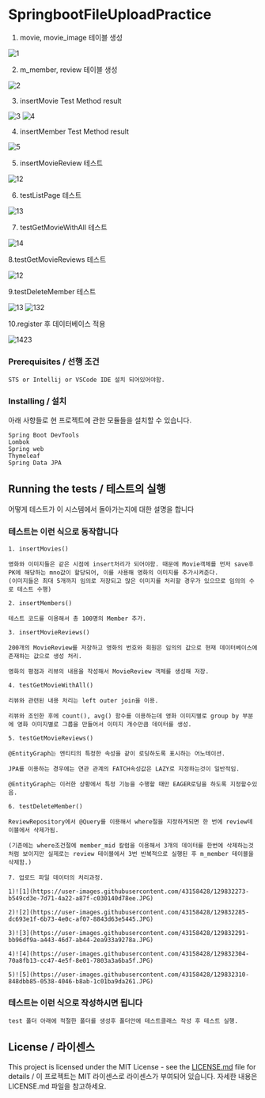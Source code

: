 # SpringbootFileUploadPractice

1. movie, movie_image 테이블 생성

![1](https://user-images.githubusercontent.com/43158428/128112228-1715a1f9-5a46-463e-b9cc-ad82ad0d01c4.PNG)

2. m_member, review 테이블 생성

![2](https://user-images.githubusercontent.com/43158428/128114384-36cbc257-3ba1-4d3d-a954-5d0bc2b57298.PNG)

3. insertMovie Test Method result

![3](https://user-images.githubusercontent.com/43158428/128118145-205c4ec7-016a-46b5-80fc-bc1b12437394.PNG)
![4](https://user-images.githubusercontent.com/43158428/128118725-0b0e63f3-2594-459a-b0ac-92badfd2ad03.PNG)

4. insertMember Test Method result

![5](https://user-images.githubusercontent.com/43158428/128119670-719be4ff-9601-49b8-8a50-f9212db2dd7e.PNG)

5. insertMovieReview 테스트

![12](https://user-images.githubusercontent.com/43158428/128284009-48c3fbd7-4f80-40da-83e3-487ed0c2ad1a.PNG)

6. testListPage 테스트

![13](https://user-images.githubusercontent.com/43158428/128285665-c06ec5e9-280a-48e8-86bf-5d92b21cb814.PNG)

7. testGetMovieWithAll 테스트

![14](https://user-images.githubusercontent.com/43158428/128288503-980709de-5b08-4816-a69a-e6c35ccd6bc8.PNG)

8.testGetMovieReviews 테스트

![12](https://user-images.githubusercontent.com/43158428/128497447-bf7bd20e-36e8-4a5a-a2bd-63a568bd1420.PNG)

9.testDeleteMember 테스트

![13](https://user-images.githubusercontent.com/43158428/128500784-f97fcd71-5ac7-435b-b9dc-8bdff7a2c9f0.PNG)
![132](https://user-images.githubusercontent.com/43158428/128500793-7aea33b1-debb-40a9-890c-36fdf8d15e56.PNG)

10.register 후 데이터베이스 적용

![1423](https://user-images.githubusercontent.com/43158428/129831855-c1269532-73df-449d-89dc-34a7ada2a690.JPG)





### Prerequisites / 선행 조건

```
STS or Intellij or VSCode IDE 설치 되어있어야함.
```

### Installing / 설치

아래 사항들로 현 프로젝트에 관한 모듈들을 설치할 수 있습니다.

```
Spring Boot DevTools
Lombok
Spring web
Thymeleaf
Spring Data JPA
```

## Running the tests / 테스트의 실행

어떻게 테스트가 이 시스템에서 돌아가는지에 대한 설명을 합니다

### 테스트는 이런 식으로 동작합니다


```
1. insertMovies()

영화와 이미지들은 같은 시점에 insert처리가 되어야함. 때문에 Movie객체를 먼저 save후 PK에 해당하는 mno값이 할당되어, 이를 사용해 영화의 이미지를 추가시켜준다.
(이미지들은 최대 5개까지 임의로 저장되고 많은 이미지를 처리할 경우가 있으므로 임의의 수로 테스트 수행)

2. insertMembers()

테스트 코드를 이용해서 총 100명의 Member 추가.

3. insertMovieReviews()

200개의 MovieReview를 저장하고 영화의 번호와 회원은 임의의 값으로 현재 데이터베이스에 존재하는 값으로 생성 처리.

영화의 평점과 리뷰의 내용을 작성해서 MovieReview 객체를 생성해 저장.

4. testGetMovieWithAll()

리뷰와 관련된 내용 처리는 left outer join을 이용.

리뷰와 조인한 후에 count(), avg() 함수를 이용하는데 영화 이미지별로 group by 부분에 영화 이미지별로 그룹을 만들어서 이미지 개수만큼 데이터를 생성.

5. testGetMovieReviews()

@EntityGraph는 엔티티의 특정한 속성을 같이 로딩하도록 표시하는 어노테이션.

JPA를 이용하는 경우에는 연관 관계의 FATCH속성값은 LAZY로 지정하는것이 일반적임.

@EntityGraph는 이러한 상황에서 특정 기능을 수행할 때만 EAGER로딩을 하도록 지정할수있음.

6. testDeleteMember()

ReviewRepository에서 @Query를 이용해서 where절을 지정하게되면 한 번에 review테이블에서 삭제가됨.

(기존에는 where조건절에 member_mid 칼럼을 이용해서 3개의 데이터를 한번에 삭제하는것처럼 보이지만 실제로는 review 테이블에서 3번 반복적으로 실행된 후 m_member 테이블을 삭제함.)

7. 업로드 파일 데이터의 처리과정.

1)![1](https://user-images.githubusercontent.com/43158428/129832273-b549cd3e-7d71-4a22-a87f-c030140d78ee.JPG)

2)![2](https://user-images.githubusercontent.com/43158428/129832285-dc693e1f-6b73-4e0c-af07-8843d63e5445.JPG)

3)![3](https://user-images.githubusercontent.com/43158428/129832291-bb96df9a-a443-46d7-ab44-2ea933a9278a.JPG)

4)![4](https://user-images.githubusercontent.com/43158428/129832304-70a8fb13-cc47-4e5f-8e01-7803a3a6ba5f.JPG)

5)![5](https://user-images.githubusercontent.com/43158428/129832310-848dbb85-0538-4046-b8ab-1c01ba9da261.JPG)

```

### 테스트는 이런 식으로 작성하시면 됩니다

```
test 폴더 아래에 적절한 폴더를 생성후 폴더안에 테스트클래스 작성 후 테스트 실행.
```


## License / 라이센스

This project is licensed under the MIT License - see the [LICENSE.md](https://gist.github.com/PurpleBooth/LICENSE.md) file for details / 이 프로젝트는 MIT 라이센스로 라이센스가 부여되어 있습니다. 자세한 내용은 LICENSE.md 파일을 참고하세요.
